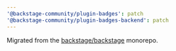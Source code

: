```yaml
---
'@backstage-community/plugin-badges': patch
'@backstage-community/plugin-badges-backend': patch
---
```


Migrated from the [backstage/backstage](https://github.com/backstage/backstage) monorepo.
